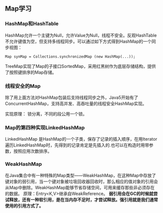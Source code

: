 ## Map学习
### HashMap和HashTable

HashMap允许一个主键为Null，允许Value为Null，线程不安全。反观HashTable不允许键值为空，但支持多线程同步。可以通过如下方式得到HashMap的一个同步视图：

    Map synMap = Collections.synchronizedMap (new HashMap(...));
    
TreeMap实现了Map的子接口SortedMap，采用红黑树作为底层存储结构，提供了按照键排序的Map存储。

### 线程安全的Map

除了用上面方法对HashMap包装后支持线程同步之外，Java5开始有了ConcurrentHashMap，支持高并发、高吞吐量的线程安全HashMap实现。

实现原理：
锁分离，不同的段公用一个锁。

### Map的第四种实现LinkedHashMap

LinkedHashMap 是HashMap的一个子类，保存了记录的插入顺序，在用Iterator遍历LinkedHashMap时，先得到的记录肯定是先插入的.也可以在构造时用带参数，按照应用次数排序。

### WeakHashMap

在Java集合中有一种特殊的Map类型——WeakHashMap，在这种Map中存放了键对象的弱引用，当一个键对象被垃圾回收器回收时，那么相应的值对象的引用会从Map中删除。WeakHashMap能够节省存储空间，可用来缓存那些非必须存在的数据。 
原理：Entry<K,V>继承自WeakReference<K>。
**弱引用会在GC的时候就尝试释放，还有一种软引用，是在当内存不足时，才尝试释放。强引用就是我们通常使用的引用方式了。**